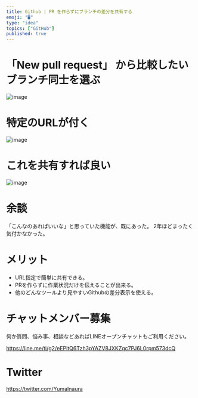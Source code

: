 ```yaml
---
title: Github | PR を作らずにブランチの差分を共有する
emoji: "🖥"
type: "idea"
topics: ["GitHub"]
published: true
---
```


# 「New pull request」 から比較したいブランチ同士を選ぶ

![image](https://qiita-image-store.s3.amazonaws.com/0/89618/9d8137ff-29d7-5ce3-f148-61eba8b35ac0.png)

# 特定のURLが付く

![image](https://qiita-image-store.s3.amazonaws.com/0/89618/080186c3-1194-cbfe-b550-c5e7447e1c67.png)

# これを共有すれば良い

![image](https://qiita-image-store.s3.amazonaws.com/0/89618/ae9d6455-76b3-c955-355d-79ebc5133d88.png)

# 余談

「こんなのあればいいな」と思っていた機能が、既にあった。
2年ほどまったく気付かなかった。

# メリット

- URL指定で簡単に共有できる。
- PRを作らずに作業状況だけを伝えることが出来る。
- 他のどんなツールより見やすいGithubの差分表示を使える。








<!-- Update From Qiita API -->

# チャットメンバー募集


何か質問、悩み事、相談などあればLINEオープンチャットもご利用ください。

https://line.me/ti/g2/eEPltQ6Tzh3pYAZV8JXKZqc7PJ6L0rpm573dcQ





# Twitter


https://twitter.com/YumaInaura


<!-- Update From Qiita API -->


